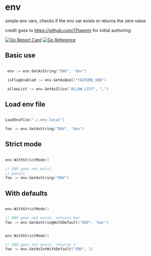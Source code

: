 # env
simple env vars, checks if the env var exists or returns the zero value

credit goes to https://github.com/17twenty for initial authoring

[![Go Report Card](https://goreportcard.com/badge/github.com/code-gorilla-au/env)](https://goreportcard.com/report/github.com/code-gorilla-au/env)
[![Go Reference](https://pkg.go.dev/badge/github.com/code-gorilla-au/env.svg)](https://pkg.go.dev/github.com/code-gorilla-au/env)

## Basic use

```go

 env := env.GetAsString("ENV", "dev")

 isFlagEnabled := env.GetAsBool("FEATURE_ONE")

 allowList := env.GetAsSlice("ALLOW_LIST", ",")

```

## Load env file

```go

LoadEnvFile("./.env.local")

foo := env.GetAsString("ENV", "dev")

```

## Strict mode

```go

env.WithStrictMode()

// ENV goes not exist
// panics
foo := env.GetAsString("ENV")

```

## With defaults

```go

env.WithStrictMode()

// ENV goes not exist, returns bar
foo := env.GetAsStringWithDefault("ENV", "bar")

```

```go

env.WithStrictMode()

// ENV goes not exist, returns 1
foo := env.GetAsIntWithDefault("ENV", 1)

```